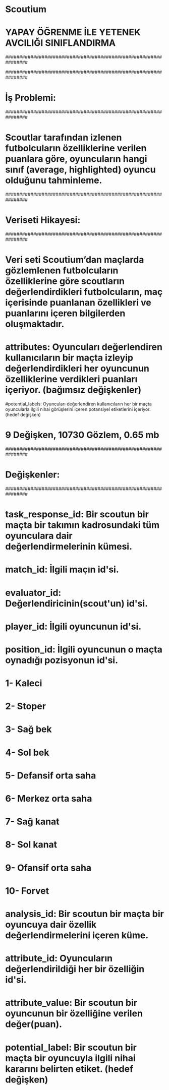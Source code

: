 #  Scoutium

# YAPAY ÖĞRENME İLE YETENEK AVCILIĞI SINIFLANDIRMA
################################################################

################################################################
# İş Problemi:
################################################################
# Scoutlar tarafından izlenen futbolcuların özelliklerine verilen puanlara göre, oyuncuların hangi sınıf (average, highlighted) oyuncu olduğunu tahminleme.


################################################################
# Veriseti Hikayesi:
################################################################

# Veri seti Scoutium’dan maçlarda gözlemlenen futbolcuların özelliklerine göre scoutların değerlendirdikleri futbolcuların, maç içerisinde puanlanan özellikleri ve puanlarını içeren bilgilerden oluşmaktadır.
# attributes: Oyuncuları değerlendiren kullanıcıların bir maçta izleyip değerlendirdikleri her oyuncunun özelliklerine verdikleri puanları içeriyor. (bağımsız değişkenler)
#potential_labels: Oyuncuları değerlendiren kullanıcıların her bir maçta oyuncularla ilgili nihai görüşlerini içeren potansiyel etiketlerini içeriyor. (hedef değişken)
# 9 Değişken, 10730 Gözlem, 0.65 mb


################################################################
# Değişkenler:
################################################################

# task_response_id: Bir scoutun bir maçta bir takımın kadrosundaki tüm oyunculara dair değerlendirmelerinin kümesi.

# match_id: İlgili maçın id'si.

# evaluator_id: Değerlendiricinin(scout'un) id'si.

# player_id: İlgili oyuncunun id'si.

# position_id: İlgili oyuncunun o maçta oynadığı pozisyonun id'si.

# 1- Kaleci
# 2- Stoper
# 3- Sağ bek
# 4- Sol bek
# 5- Defansif orta saha
# 6- Merkez orta saha
# 7- Sağ kanat
# 8- Sol kanat
# 9- Ofansif orta saha
# 10- Forvet


# analysis_id: Bir scoutun bir maçta bir oyuncuya dair özellik değerlendirmelerini içeren küme.

# attribute_id: Oyuncuların değerlendirildiği her bir özelliğin id'si.

# attribute_value: Bir scoutun bir oyuncunun bir özelliğine verilen değer(puan).

# potential_label: Bir scoutun bir maçta bir oyuncuyla ilgili nihai kararını belirten etiket. (hedef değişken)

